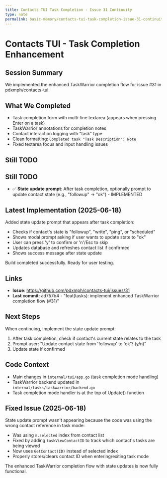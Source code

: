 ```yaml
---
title: Contacts TUI Task Completion - Issue 31 Continuity
type: note
permalink: basic-memory/contacts-tui-task-completion-issue-31-continuity
---
```


# Contacts TUI - Task Completion Enhancement

## Session Summary
We implemented the enhanced TaskWarrior completion flow for issue #31 in pdxmph/contacts-tui.

## What We Completed
- Task completion form with multi-line textarea (appears when pressing Enter on a task)
- TaskWarrior annotations for completion notes
- Contact interaction logging with "task" type
- Clean formatting: `Completed task "Task Description": Note`
- Fixed textarea focus and input handling issues

## Still TODO
## Still TODO
- ✅ **State update prompt**: After task completion, optionally prompt to update contact state (e.g., "followup" → "ok") - IMPLEMENTED

## Latest Implementation (2025-06-18)
Added state update prompt that appears after task completion:
- Checks if contact's state is "followup", "write", "ping", or "scheduled"
- Shows modal prompt asking if user wants to update state to "ok"
- User can press 'y' to confirm or 'n'/Esc to skip
- Updates database and refreshes contact list if confirmed
- Shows success message after state update

Build completed successfully. Ready for user testing.
## Links
- **Issue**: https://github.com/pdxmph/contacts-tui/issues/31
- **Last commit**: ad757b4 - "feat(tasks): implement enhanced TaskWarrior completion flow (#31)"

## Next Steps
When continuing, implement the state update prompt:
1. After task completion, check if contact's current state relates to the task
2. Prompt user: "Update contact state from 'followup' to 'ok'? (y/n)"
3. Update state if confirmed

## Code Context
- Main changes in `internal/tui/app.go` (task completion mode handling)
- TaskWarrior backend updated in `internal/tasks/taskwarrior/backend.go`
- Task completion mode handler is at the top of Update() function

## Fixed Issue (2025-06-18)
State update prompt wasn't appearing because the code was using the wrong contact reference in task mode:
- Was using `m.selected` index from contact list
- Fixed by adding `taskViewContactID` to track which contact's tasks are being viewed
- Now uses `GetContact(ID)` instead of selected index
- Properly stores/clears contact ID when entering/exiting task mode

The enhanced TaskWarrior completion flow with state updates is now fully functional.